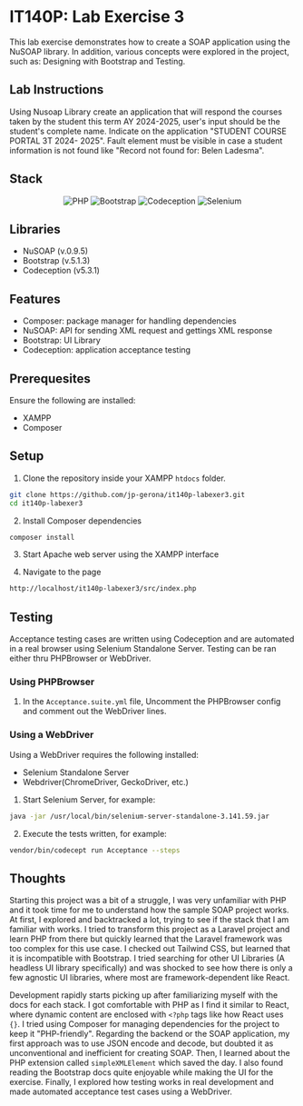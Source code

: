 # IT140P: Lab Exercise 3

This lab exercise demonstrates how to create a SOAP application using the NuSOAP library. In addition, various concepts were explored in the project, such as: Designing with Bootstrap and Testing.

## Lab Instructions

Using Nusoap Library create an application that will respond the courses taken by the student this term AY 2024-2025, user's input should be the student's complete name. Indicate on the application "STUDENT COURSE PORTAL 3T 2024- 2025". Fault element must be visible in case a student information is not found like "Record not found for: Belen Ladesma".

## Stack

<div align="center">

![PHP](https://img.shields.io/badge/php-%23777BB4.svg?style=for-the-badge&logo=php&logoColor=white)
![Bootstrap](https://img.shields.io/badge/bootstrap-%238511FA.svg?style=for-the-badge&logo=bootstrap&logoColor=white)
![Codeception](https://img.shields.io/badge/codeception-%236BFD.svg?style=for-the-badge)
![Selenium](https://img.shields.io/badge/-selenium-%43B02A?style=for-the-badge&logo=selenium&logoColor=white)

</div>

## Libraries

- NuSOAP (v.0.9.5)
- Bootstrap (v.5.1.3)
- Codeception (v5.3.1)

## Features

- Composer: package manager for handling dependencies
- NuSOAP: API for sending XML request and gettings XML response
- Bootstrap: UI Library
- Codeception: application acceptance testing

## Prerequesites

Ensure the following are installed:

- XAMPP
- Composer

## Setup

1. Clone the repository inside your XAMPP `htdocs` folder.
```bash
git clone https://github.com/jp-gerona/it140p-labexer3.git
cd it140p-labexer3
```

2. Install Composer dependencies
```bash
composer install
```

3. Start Apache web server using the XAMPP interface

4. Navigate to the page
```bash
http://localhost/it140p-labexer3/src/index.php
```

## Testing

Acceptance testing cases are written using Codeception and are automated in a real browser using Selenium Standalone Server. Testing can be ran either thru PHPBrowser or WebDriver.

### Using PHPBrowser

1. In the `Acceptance.suite.yml` file, Uncomment the PHPBrowser config and comment out the WebDriver lines.

### Using a WebDriver

Using a WebDriver requires the following installed:

- Selenium Standalone Server
- Webdriver(ChromeDriver, GeckoDriver, etc.)

1. Start Selenium Server, for example:
```bash
java -jar /usr/local/bin/selenium-server-standalone-3.141.59.jar
```

2. Execute the tests written, for example:
```bash
vendor/bin/codecept run Acceptance --steps
```

## Thoughts

Starting this project was a bit of a struggle, I was very unfamiliar with PHP and it took time for me to understand how the sample SOAP project works. At first, I explored and backtracked a lot, trying to see if the stack that I am familiar with works. I tried to transform this project as a Laravel project and learn PHP from there but quickly learned that the Laravel framework was too complex for this use case. I checked out Tailwind CSS, but learned that it is incompatible with Bootstrap. I tried searching for other UI Libraries (A headless UI library specifically) and was shocked to see how there is only a few agnostic UI libraries, where most are framework-dependent like React.

Development rapidly starts picking up after familiarizing myself with the docs for each stack. I got comfortable with PHP as I find it similar to React, where dynamic content are enclosed with `<?php` tags like how React uses `{}`. I tried using Composer for managing dependencies for the project to keep it "PHP-friendly". Regarding the backend or the SOAP application, my first approach was to use JSON encode and decode, but doubted it as unconventional and inefficient for creating SOAP. Then, I learned about the PHP extension called `simpleXMLElement` which saved the day. I also found reading the Bootstrap docs quite enjoyable while making the UI for the exercise. Finally, I explored how testing works in real development and made automated acceptance test cases using a WebDriver.
